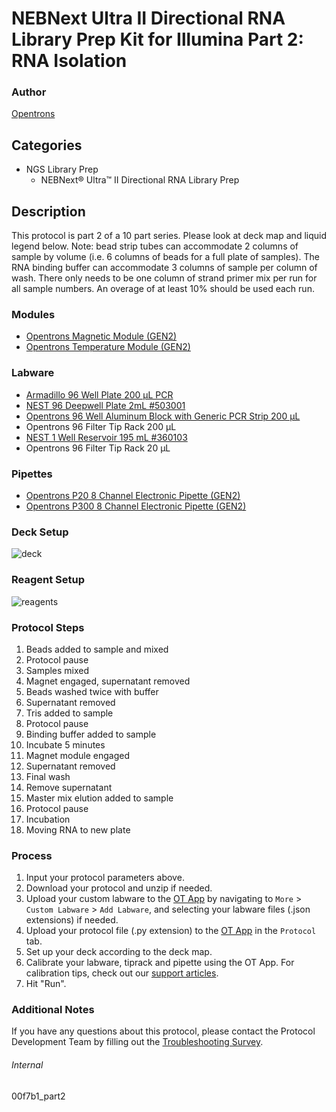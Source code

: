 # NEBNext Ultra II Directional RNA Library Prep Kit for Illumina Part 2: RNA Isolation


### Author
[Opentrons](https://opentrons.com/)




## Categories
* NGS Library Prep
	* NEBNext® Ultra™ II Directional RNA Library Prep


## Description
This protocol is part 2 of a 10 part series. Please look at deck map and liquid legend below. Note: bead strip tubes can accommodate 2 columns of sample by volume (i.e. 6 columns of beads for a full plate of samples). The RNA binding buffer can accommodate 3 columns of sample per column of wash. There only needs to be one column of strand primer mix per run for all sample numbers. An overage of at least 10% should be used each run.


### Modules
* [Opentrons Magnetic Module (GEN2)](https://shop.opentrons.com/magnetic-module-gen2/)
* [Opentrons Temperature Module (GEN2)](https://shop.opentrons.com/temperature-module-gen2/)


### Labware
* [Armadillo 96 Well Plate 200 µL PCR](https://labware.opentrons.com/armadillo_96_wellplate_200ul_pcr_full_skirt?category=wellPlate)
* [NEST 96 Deepwell Plate 2mL #503001](http://www.cell-nest.com/page94?product_id=101&_l=en)
* [Opentrons 96 Well Aluminum Block with Generic PCR Strip 200 µL](https://shop.opentrons.com/collections/hardware-modules/products/aluminum-block-set)
* Opentrons 96 Filter Tip Rack 200 µL
* [NEST 1 Well Reservoir 195 mL #360103](http://www.cell-nest.com/page94?_l=en&product_id=102)
* Opentrons 96 Filter Tip Rack 20 µL


### Pipettes
* [Opentrons P20 8 Channel Electronic Pipette (GEN2)](https://shop.opentrons.com/8-channel-electronic-pipette/)
* [Opentrons P300 8 Channel Electronic Pipette (GEN2)](https://shop.opentrons.com/8-channel-electronic-pipette/)


### Deck Setup
![deck](https://opentrons-protocol-library-website.s3.amazonaws.com/custom-README-images/00f7b1/Part+2/new+deck.png)


### Reagent Setup
![reagents](https://opentrons-protocol-library-website.s3.amazonaws.com/custom-README-images/00f7b1/Part+2/Screen+Shot+2022-11-23+at+10.44.42+AM.png)


### Protocol Steps
1. Beads added to sample and mixed
2. Protocol pause
3. Samples mixed
4. Magnet engaged, supernatant removed
5. Beads washed twice with buffer
6. Supernatant removed
7. Tris added to sample
8. Protocol pause
9. Binding buffer added to sample
10. Incubate 5 minutes
11. Magnet module engaged
12. Supernatant removed
13. Final wash
14. Remove supernatant
15. Master mix elution added to sample
16. Protocol pause
17. Incubation
18. Moving RNA to new plate


### Process
1. Input your protocol parameters above.
2. Download your protocol and unzip if needed.
3. Upload your custom labware to the [OT App](https://opentrons.com/ot-app) by navigating to `More` > `Custom Labware` > `Add Labware`, and selecting your labware files (.json extensions) if needed.
4. Upload your protocol file (.py extension) to the [OT App](https://opentrons.com/ot-app) in the `Protocol` tab.
5. Set up your deck according to the deck map.
6. Calibrate your labware, tiprack and pipette using the OT App. For calibration tips, check out our [support articles](https://support.opentrons.com/en/collections/1559720-guide-for-getting-started-with-the-ot-2).
7. Hit "Run".


### Additional Notes
If you have any questions about this protocol, please contact the Protocol Development Team by filling out the [Troubleshooting Survey](https://protocol-troubleshooting.paperform.co/).


###### Internal
00f7b1_part2
